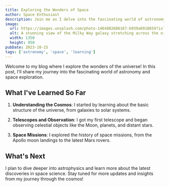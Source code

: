 ```yaml
---
title: Exploring the Wonders of Space
author: Space Enthusiast
description: Join me as I delve into the fascinating world of astronomy and space exploration. From stargazing to space missions, there is so much to discover!
image:
  url: https://images.unsplash.com/photo-1464802686167-b939a6910659?ixlib=rb-1.2.1&auto=format&fit=crop&w=1350&q=80
  alt: A stunning view of the Milky Way galaxy stretching across the night sky.
  width: 1350
  height: 950
pubDate: 2023-10-15
tags: ['astronomy', 'space', 'learning']
---
```


Welcome to my blog where I explore the wonders of the universe! In this post, I'll share my journey into the fascinating world of astronomy and space exploration.

## What I've Learned So Far

1. **Understanding the Cosmos**: I started by learning about the basic structure of the universe, from galaxies to solar systems.

2. **Telescopes and Observation**: I got my first telescope and began observing celestial objects like the Moon, planets, and distant stars.

3. **Space Missions**: I explored the history of space missions, from the Apollo moon landings to the latest Mars rovers.

## What's Next

I plan to dive deeper into astrophysics and learn more about the latest discoveries in space science. Stay tuned for more updates and insights from my journey through the cosmos!
